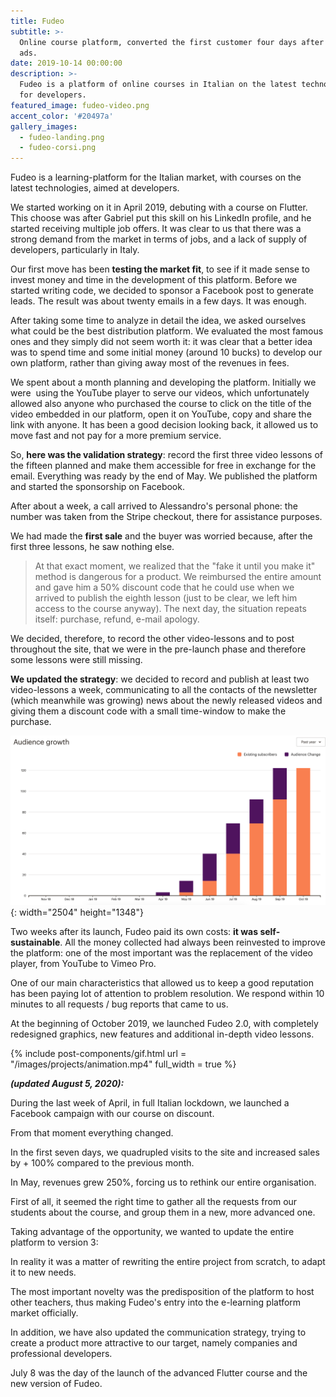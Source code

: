 ```yaml
---
title: Fudeo
subtitle: >-
  Online course platform, converted the first customer four days after the first
  ads.
date: 2019-10-14 00:00:00
description: >-
  Fudeo is a platform of online courses in Italian on the latest technologies
  for developers.
featured_image: fudeo-video.png
accent_color: '#20497a'
gallery_images:
  - fudeo-landing.png
  - fudeo-corsi.png
---
```


Fudeo is a learning-platform for the Italian market, with courses on the latest technologies, aimed at developers.

We started working on it in April 2019, debuting with a course on Flutter. This choose was after Gabriel put this skill on his LinkedIn profile, and he started receiving multiple job offers. It was clear to us that there was a strong demand from the market in terms of jobs, and a lack of supply of developers, particularly in Italy.

Our first move has been&nbsp;**testing the market fit**, to see if it made sense to invest money and time in the development of this platform. Before we started writing code, we decided to sponsor a Facebook post to generate leads. The result was about twenty emails in a few days. It was enough.

After taking some time to analyze in detail the idea, we asked ourselves what could be the best distribution platform. We evaluated the most famous ones and they simply did not seem worth it: it was clear that a better idea was to spend time and some initial money (around 10 bucks) to develop our own platform, rather than giving away most of the revenues in fees.

We spent about a month planning and developing the platform. Initially we were&nbsp; using the YouTube player to serve our videos, which unfortunately allowed also anyone who purchased the course to click on the title of the video embedded in our platform, open it on YouTube, copy and share the link with anyone. It has been a good decision looking back, it allowed us to move fast and not pay for a more premium service.

So, **here was the validation strategy**\: record the first three video lessons of the fifteen planned and make them accessible for free in exchange for the email. Everything was ready by the end of May. We published the platform and started the sponsorship on Facebook.

After about a week, a call arrived to Alessandro's personal phone: the number was taken from the Stripe checkout, there for assistance purposes.

We had made the **first sale** and the buyer was worried because, after the first three lessons, he saw nothing else.

> At that exact moment, we realized that the "fake it until you make it" method is dangerous for a product. We reimbursed the entire amount and gave him a 50% discount code that he could use when we arrived to publish the eighth lesson (just to be clear, we left him access to the course anyway). The next day, the situation repeats itself: purchase, refund, e-mail apology.

We decided, therefore, to record the other video-lessons and to post throughout the site, that we were in the pre-launch phase and therefore some lessons were still missing.

**We updated the strategy**\: we decided to record and publish at least two video-lessons a week, communicating to all the contacts of the newsletter (which meanwhile was growing) news about the newly released videos and giving them a discount code with a small time-window to make the purchase.

![Mailchimp's audience growth](/uploads/audience-growth.png "Mailchimp's audience growth"){: width="2504" height="1348"}

Two weeks after its launch, Fudeo paid its own costs: **it was self-sustainable**. All the money collected had always been reinvested to improve the platform: one of the most important was the replacement of the video player, from YouTube to Vimeo Pro.

One of our main characteristics that allowed us to keep a good reputation has been paying lot of attention to problem resolution. We respond within 10 minutes to all requests / bug reports that came to us.

At the beginning of October 2019, we launched Fudeo 2.0, with completely redesigned graphics, new features and additional in-depth video lessons.

{% include post-components/gif.html url = "/images/projects/animation.mp4" full_width = true %}

***(updated August 5, 2020):***

During the last week of April, in full Italian lockdown, we launched a Facebook campaign with our course on discount.

From that moment everything changed.

In the first seven days, we quadrupled visits to the site and increased sales by + 100% compared to the previous month.

In May, revenues grew 250%, forcing us to rethink our entire organisation.

First of all, it seemed the right time to gather all the requests from our students about the course, and group them in a new, more advanced one.

Taking advantage of the opportunity, we wanted to update the entire platform to version 3:

In reality it was a matter of rewriting the entire project from scratch, to adapt it to new needs.

The most important novelty was the predisposition of the platform to host other teachers, thus making Fudeo's entry into the e-learning platform market officially.

In addition, we have also updated the communication strategy, trying to create a product more attractive to our target, namely companies and professional developers.

July 8 was the day of the launch of the advanced Flutter course and the new version of Fudeo.